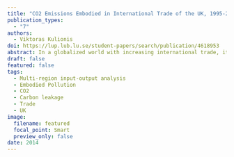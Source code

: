 ```yaml
---
title: "CO2 Emissions Embodied in International Trade of the UK, 1995-2009: A Multi-Region Input–Output Analysis"
publication_types:
  - "7"
authors:
  - Viktoras Kulionis
doi: https://lup.lub.lu.se/student-papers/search/publication/4618953
abstract: In a globalized world with increasing international trade, it is highly important to accurately determine environmental impacts resulting from pollution embodied in trade. This study examines carbon dioxide (CO2) emissions embodied in international trade of the United Kingdom from a consumption perspective, rather than the more conventional production side, during the period 1995-2009. The analysis is based on Multi-Region Input Output (MRIO) model covering 35 sectors and 41 countries. The results show that during the entire study period CO2 emissions associated with UK imports from abroad were greater than CO2 emissions associated with UK exports. The balance of emissions embodied in trade has grown from -48 MtCO2 in 1995 to -110 MtCO2 in 2009. The share of imports from non-Annex B countries have risen by more than 10% since 1995 and accounted to 35% (57% when RoW is considered as non-Annex B region) of all imports in 2009. The results of this study also show that on average 68% of emissions embodied in UK imports originate from energy intensive manufacturing sectors and additional 8% from energy intensive non-manufacturing sectors. In contrast to production based emissions, consumption based accounts clearly show that global CO2 emissions associated with UK consumption have not declined over time but actually increased.
draft: false
featured: false
tags:
  - Multi-region input-output analysis
  - Embodied Pollution
  - CO2
  - Carbon leakage
  - Trade
  - UK
image:
  filename: featured
  focal_point: Smart
  preview_only: false
date: 2014
---
```

